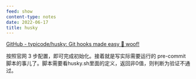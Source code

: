 ```yaml
---
feed: show
content-type: notes
date: 2022-06-17
title: husky
---
```


[GitHub - typicode/husky: Git hooks made easy 🐶 woof!](https://github.com/typicode/husky)

按照官网 3 步配置，即可完成初始化。接着就是写实际需要运行的 pre-commit 脚本的事儿了。脚本需要看husky.sh里面的定义，返回非0值，则判断为验证不通过。
